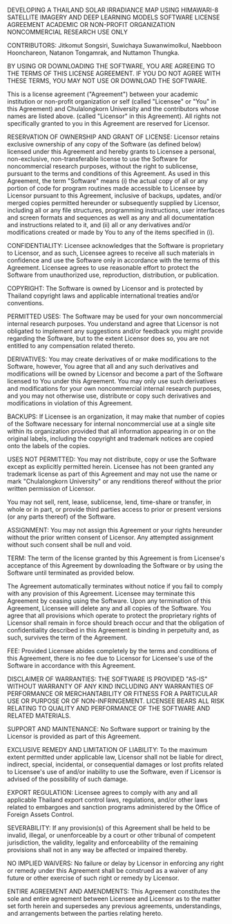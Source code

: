 DEVELOPING A THAILAND SOLAR IRRADIANCE MAP USING HIMAWARI-8 SATELLITE IMAGERY AND DEEP LEARNING MODELS
SOFTWARE LICENSE AGREEMENT
ACADEMIC OR NON-PROFIT ORGANIZATION NONCOMMERCIAL RESEARCH USE ONLY

CONTRIBUTORS: Jitkomut Songsiri, Suwichaya Suwanwimolkul, Naebboon Hoonchareon, Natanon Tongamrak, and Nuttamon Thungka.

BY USING OR DOWNLOADING THE SOFTWARE, YOU ARE AGREEING TO THE TERMS OF THIS LICENSE AGREEMENT.  IF YOU DO NOT AGREE WITH THESE TERMS, YOU MAY NOT USE OR DOWNLOAD THE SOFTWARE.

This is a license agreement ("Agreement") between your academic institution or non-profit organization or self (called "Licensee" or "You" in this Agreement) and Chulalongkorn University and the contributors whose names are listed above. (called "Licensor" in this Agreement).  All rights not specifically granted to you in this Agreement are reserved for Licensor. 


RESERVATION OF OWNERSHIP AND GRANT OF LICENSE: 
Licensor retains exclusive ownership of any copy of the Software (as defined below) licensed under this Agreement and hereby grants to Licensee a personal, non-exclusive, non-transferable license to use the Software for noncommercial research purposes, without the right to sublicense, pursuant to the terms and conditions of this Agreement.  As used in this Agreement, the term "Software" means (i) the actual copy of all or any portion of code for program routines made accessible to Licensee by Licensor pursuant to this Agreement, inclusive of backups, updates, and/or merged copies permitted hereunder or subsequently supplied by Licensor,  including all or any file structures, programming instructions, user interfaces and screen formats and sequences as well as any and all documentation and instructions related to it, and (ii) all or any derivatives and/or modifications created or made by You to any of the items specified in (i).

CONFIDENTIALITY: Licensee acknowledges that the Software is proprietary to Licensor, and as such, Licensee agrees to receive all such materials in confidence and use the Software only in accordance with the terms of this Agreement.  Licensee agrees to use reasonable effort to protect the Software from unauthorized use, reproduction, distribution, or publication.

COPYRIGHT: The Software is owned by Licensor and is protected by Thailand copyright laws and applicable international treaties and/or conventions.

PERMITTED USES:  The Software may be used for your own noncommercial internal research purposes. You understand and agree that Licensor is not obligated to implement any suggestions and/or feedback you might provide regarding the Software, but to the extent Licensor does so, you are not entitled to any compensation related thereto.

DERIVATIVES: You may create derivatives of or make modifications to the Software, however, You agree that all and any such derivatives and modifications will be owned by Licensor and become a part of the Software licensed to You under this Agreement.  You may only use such derivatives and modifications for your own noncommercial internal research purposes, and you may not otherwise use, distribute or copy such derivatives and modifications in violation of this Agreement.

BACKUPS:  If Licensee is an organization, it may make that number of copies of the Software necessary for internal noncommercial use at a single site within its organization provided that all information appearing in or on the original labels, including the copyright and trademark notices are copied onto the labels of the copies.

USES NOT PERMITTED:  You may not distribute, copy or use the Software except as explicitly permitted herein. Licensee has not been granted any trademark license as part of this Agreement and may not use the name or mark "Chulalongkorn University" or any renditions thereof without the prior written permission of Licensor.

You may not sell, rent, lease, sublicense, lend, time-share or transfer, in whole or in part, or provide third parties access to prior or present versions (or any parts thereof) of the Software.

ASSIGNMENT: You may not assign this Agreement or your rights hereunder without the prior written consent of Licensor. Any attempted assignment without such consent shall be null and void.

TERM: The term of the license granted by this Agreement is from Licensee's acceptance of this Agreement by downloading the Software or by using the Software until terminated as provided below.

The Agreement automatically terminates without notice if you fail to comply with any provision of this Agreement.  Licensee may terminate this Agreement by ceasing using the Software.  Upon any termination of this Agreement, Licensee will delete any and all copies of the Software. You agree that all provisions which operate to protect the proprietary rights of Licensor shall remain in force should breach occur and that the obligation of confidentiality described in this Agreement is binding in perpetuity and, as such, survives the term of the Agreement.

FEE: Provided Licensee abides completely by the terms and conditions of this Agreement, there is no fee due to Licensor for Licensee's use of the Software in accordance with this Agreement.

DISCLAIMER OF WARRANTIES:  THE SOFTWARE IS PROVIDED "AS-IS" WITHOUT WARRANTY OF ANY KIND INCLUDING ANY WARRANTIES OF PERFORMANCE OR MERCHANTABILITY OR FITNESS FOR A PARTICULAR USE OR PURPOSE OR OF NON-INFRINGEMENT.  LICENSEE BEARS ALL RISK RELATING TO QUALITY AND PERFORMANCE OF THE SOFTWARE AND RELATED MATERIALS.

SUPPORT AND MAINTENANCE: No Software support or training by the Licensor is provided as part of this Agreement.  

EXCLUSIVE REMEDY AND LIMITATION OF LIABILITY: To the maximum extent permitted under applicable law, Licensor shall not be liable for direct, indirect, special, incidental, or consequential damages or lost profits related to Licensee's use of and/or inability to use the Software, even if Licensor is advised of the possibility of such damage.

EXPORT REGULATION: Licensee agrees to comply with any and all applicable Thailand export control laws, regulations, and/or other laws related to embargoes and sanction programs administered by the Office of Foreign Assets Control.

SEVERABILITY: If any provision(s) of this Agreement shall be held to be invalid, illegal, or unenforceable by a court or other tribunal of competent jurisdiction, the validity, legality and enforceability of the remaining provisions shall not in any way be affected or impaired thereby.

NO IMPLIED WAIVERS: No failure or delay by Licensor in enforcing any right or remedy under this Agreement shall be construed as a waiver of any future or other exercise of such right or remedy by Licensor.

ENTIRE AGREEMENT AND AMENDMENTS: This Agreement constitutes the sole and entire agreement between Licensee and Licensor as to the matter set forth herein and supersedes any previous agreements, understandings, and arrangements between the parties relating hereto.
